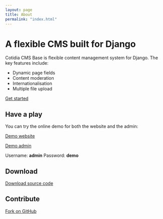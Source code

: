 ```yaml
---
layout: page
title: About
permalink: "index.html"
---
```


# A flexible CMS built for Django

Cotidia CMS Base is flexible content management system for Django. The key features include:

- Dynamic page fields
- Content moderation
- Internationalisation
- Multiple file upload

<a href="install.html" class="btn btn-default">Get started</a>

## Have a play

You can try the online demo for both the website and the admin:

<a href="http://demo.cmsbase.cotidia.com/" class="btn btn-default">Demo website</a>

<a href="http://demo.cmsbase.cotidia.com/admin" class="btn btn-default">Demo admin</a>

Username: **admin**
Password: **demo**

## Download

<a href="https://github.com/Cotidia/cotidia-cms-base/archive/1.0.zip" class="btn btn-default navbar-btn">Download source code</a>

## Contribute

<a href="https://github.com/Cotidia/cotidia-cms-base" class="btn btn-primary navbar-btn">Fork on GitHub</a>